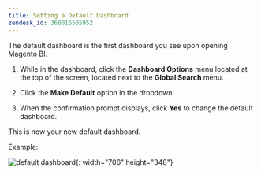 ```yaml
---
title: Setting a Default Dashboard
zendesk_id: 360016505952
---
```


The default dashboard is the first dashboard you see upon opening Magento BI.

1. While in the dashboard, click the **Dashboard Options** menu located at the top of the screen, located next to the **Global Search** menu.

1. Click the **Make Default** option in the dropdown.

1. When the confirmation prompt displays, click **Yes** to change the default dashboard.

This is now your new default dashboard.

Example:

![default dashboard](../assets/default_dashboard.gif){: width="706" height="348"}
